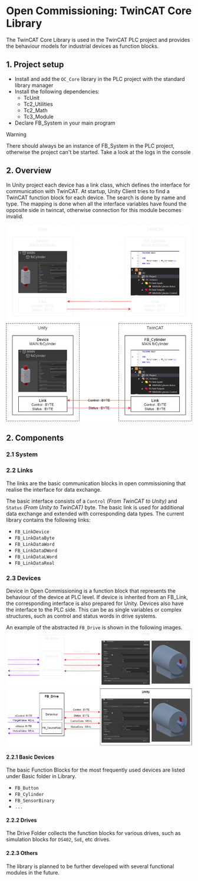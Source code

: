 # Open Commissioning: TwinCAT Core Library

The TwinCAT Core Library is used in the TwinCAT PLC project and provides the behaviour models for industrial devices as function blocks.

## 1. Project setup
+ Install and add the `OC_Core` library in the PLC project with the standard library manager
+ Install the following dependencies:
  * TcUnit
  * Tc2_Utilities
  * Tc2_Math
  * Tc3_Module
+ Declare FB_System in your main program
> [!WARNING]  
> There should always be an instance of FB_System in the PLC project, otherwise the project can't be started. 
> Take a look at the logs in the console

## 2. Overview
In Unity project each device has a link class, which defines the interface for communication with TwinCAT. 
At startup, Unity Client tries to find a TwinCAT function block for each device. 
The search is done by name and type. The mapping is done when all the interface variables have found the opposite side in twincat, otherwise connection for this module becomes invalid.

![Twincat_Overview](./images/TwinCAT_Overview_dark.png#gh-dark-mode-only)
![Twincat_Overview](./images/TwinCAT_Overview_light.png#gh-light-mode-only)

## 2. Components
### 2.1 System



### 2.2 Links
The links are the basic communication blocks in open commissioning that realise the interface for data exchange.

The basic interface consists of a `Control` _(From TwinCAT to Unity)_ and `Status` _(From Unity to TwinCAT)_ byte. 
The basic link is used for additional data exchange and extended with corresponding data types. The current library contains the following links:
* `FB_LinkDevice`
* `FB_LinkDataByte`
* `FB_LinkDataWord`
* `FB_LinkDataDWord`
* `FB_LinkDataLWord`
* `FB_LinkDataReal`

### 2.3 Devices
Device in Open Commissioning is a function block that represents the behaviour of the device at PLC level. 
If device is inherited from an FB_Link, the corresponding interface is also prepared for Unity. 
Devices also have the interface to the PLC side. 
This can be as single variables or complex structures, such as control and status words in drive systems.

An example of the abstracted `FB_Drive` is shown in the following images.
![Device_Example1](./images/Device_Example1_dark.png#gh-dark-mode-only)
![Device_Example1](./images/Device_Example1_light.png#gh-light-mode-only)

#### 2.2.1 Basic Devices
The basic Function Blocks for the most frequently used devices are listed under Basic folder in Library.
* `FB_Button`
* `FB_Cylinder`
* `FB_SensorBinary`
* `...`

#### 2.2.2 Drives
The Drive Folder collects the function blocks for various drives, such as simulation blocks for `DS402`, `SoE`, etc drives. 

#### 2.2.3 Others
The library is planned to be further developed with several functional modules in the future.





